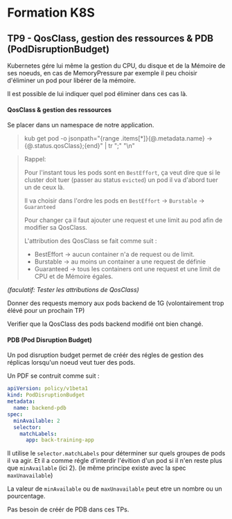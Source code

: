 # Formation K8S

## TP9 - QosClass, gestion des ressources & PDB (PodDisruptionBudget)

Kubernetes gére lui même la gestion du CPU, du disque et de la Mémoire de ses noeuds, en cas de MemoryPressure par exemple il peu choisir d'éliminer un pod pour libérer de la mémoire.

Il est possible de lui indiquer quel pod éliminer dans ces cas là.

#### QosClass & gestion des ressources

Se placer dans un namespace de notre application.

> kub get pod -o jsonpath="{range .items[*]}{@.metadata.name} -> {@.status.qosClass};{end}" |  tr ";" "\n"

> Rappel:
>
> Pour l'instant tous les pods sont en `BestEffort`, ça veut dire que si le cluster doit tuer (passer au status `evicted`) un pod il va d'abord tuer un de ceux là.
>
> Il va choisir dans l'ordre les pods en `BestEffort` -> `Burstable` -> `Guaranteed`
>
> Pour changer ça il faut ajouter une request et une limit au pod afin de modifier sa QosClass.
> 
> L'attribution des QosClass se fait comme suit :
> * BestEffort -> aucun container n'a de request ou de limit.
> * Burstable -> au moins un container a une request de définie
> * Guaranteed -> tous les containers ont une request et une limit de CPU et de Mémoire égales.

_(faculatif: Tester les attributions de QosClass)_

Donner des requests memory aux pods backend de 1G (volontairement trop élévé pour un prochain TP)

Verifier que la QosClass des pods backend modifié ont bien changé. 

#### PDB (Pod Disruption Budget)

Un pod disruption budget permet de créér des régles de gestion des réplicas lorsqu'un noeud veut tuer des pods.

Un PDF se contruit comme suit : 

```yaml
apiVersion: policy/v1beta1
kind: PodDisruptionBudget
metadata:
  name: backend-pdb
spec:
  minAvailable: 2
  selector:
    matchLabels:
      app: back-training-app
```

Il utilise le `selector.matchLabels` pour déterminer sur quels groupes de pods il va agir. 
Et il a comme régle d'interdir l'évition d'un pod si il n'en reste plus que `minAvailable` (ici 2). (le même principe existe avec la spec `maxUnavailable`)

La valeur de `minAvailable` ou de `maxUnavailable` peut etre un nombre ou un pourcentage.

Pas besoin de créér de PDB dans ces TPs. 




